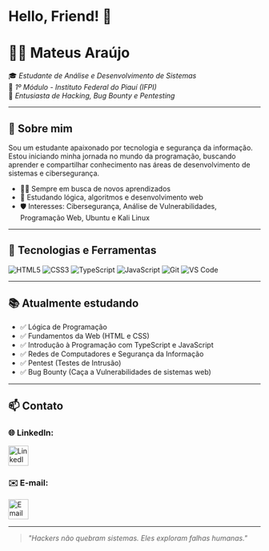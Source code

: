 # Hello, Friend! 👋

# 👨‍💻 Mateus Araújo

🎓 *Estudante de Análise e Desenvolvimento de Sistemas*  
📍 *1º Módulo - Instituto Federal do Piauí (IFPI)*  
🧠 *Entusiasta de Hacking, Bug Bounty e Pentesting*

---

## 🚀 Sobre mim

Sou um estudante apaixonado por tecnologia e segurança da informação. Estou iniciando minha jornada no mundo da programação, buscando aprender e compartilhar conhecimento nas áreas de desenvolvimento de sistemas e cibersegurança.

- 👨‍🏫 Sempre em busca de novos aprendizados  
- 🔧 Estudando lógica, algoritmos e desenvolvimento web  
- 🛡️ Interesses: Cibersegurança, Análise de Vulnerabilidades, Programação Web, Ubuntu e Kali Linux

---

## 🧰 Tecnologias e Ferramentas

![HTML5](https://img.shields.io/badge/HTML5-E34F26?style=for-the-badge&logo=html5&logoColor=white)
![CSS3](https://img.shields.io/badge/CSS3-1572B6?style=for-the-badge&logo=css3&logoColor=white)
![TypeScript](https://img.shields.io/badge/TypeScript-3178C6?style=for-the-badge&logo=typescript&logoColor=white)
![JavaScript](https://img.shields.io/badge/JavaScript-F7DF1E?style=for-the-badge&logo=javascript&logoColor=black)
![Git](https://img.shields.io/badge/Git-F05032?style=for-the-badge&logo=git&logoColor=white)
![VS Code](https://img.shields.io/badge/VS%20Code-007ACC?style=for-the-badge&logo=visual-studio-code&logoColor=white)

---

## 📚 Atualmente estudando

- ✅ Lógica de Programação  
- ✅ Fundamentos da Web (HTML e CSS)  
- ✅ Introdução à Programação com TypeScript e JavaScript  
- ✅ Redes de Computadores e Segurança da Informação  
- ✅ Pentest (Testes de Intrusão)  
- ✅ Bug Bounty (Caça a Vulnerabilidades de sistemas web)

---

## 📫 Contato

### 🌐 LinkedIn:

<a href="https://www.linkedin.com/in/mateus-de-araujo-24022b36b/">
  <img src="https://cdn.jsdelivr.net/gh/devicons/devicon/icons/linkedin/linkedin-original.svg" alt="LinkedIn" width="40" height="40"/>
</a>

### ✉️ E-mail:

<a href="mailto:seu-email@email.com">
  <img src="https://cdn-icons-png.flaticon.com/512/732/732200.png" alt="Email" width="40" height="40"/>
</a>


---

> *"Hackers não quebram sistemas. Eles exploram falhas humanas."*
